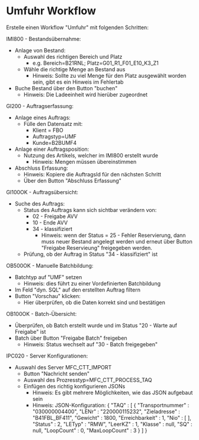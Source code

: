 # Umfuhr Workflow

Erstelle einen Workflow "Umfuhr" mit folgenden Schritten:

IMI800 - Bestandsübernahme:
- Anlage von Bestand:
  - Auswahl des richtigen Bereich und Platz
    - e.g. Bereich=B21RNL; Platz=G01_R1_F01_E10_K3_Z1
  - Wähle die richtige Menge an Bestand aus
    - Hinweis: Sollte zu viel Menge für den Platz ausgewählt worden sein, gibt es ein Hinweis im Fehlertab
- Buche Bestand über den Button "buchen"
  - Hinweis: Die Ladeeinheit wird hierüber zugeordnet

GI200 - Auftragserfassung:
- Anlage eines Auftrags:
  - Fülle den Datensatz mit:
    - Klient = FBO
    - Auftragstyp=UMF
    - Kunde=B2BUMF4
- Anlage einer Auftragsposition:
  - Nutzung des Artikels, welcher im IMI800 erstellt wurde
    - Hinweis: Mengen müssen übereinstimmen
- Abschluss Erfassung:
  - Hinweis: Kopiere die AuftragsId für den nächsten Schritt
  - Über den Button "Abschluss Erfassung"


GI100OK - Auftragsübersicht:
- Suche des Auftrags:
  - Status des Auftrags kann sich sichtbar verändern von:
    - 02 - Freigabe AVV
    - 10 - Ende AVV
    - 34 - klassifiziert
      - Hinweis: wenn der Status = 25 - Fehler Reservierung, dann muss neuer Bestand angelegt werden und erneut über Button "Freigabe Reservieung" freigegeben werden.
  - Prüfung, ob der Auftrag in Status "34 - klassifiziert" ist

OB500OK - Manuelle Batchbildung:
- Batchtyp auf "UMF" setzen
  - Hinweis: dies führt zu einer Vordefinierten Batchbildung
- Im Feld "dyn. SQL" auf den erstellten Auftrag filtern
- Button "Vorschau" klicken:
  - Hier überprüfen, ob die Daten korrekt sind und bestätigen

OB100OK - Batch-Übersicht:
- Überprüfen, ob Batch erstellt wurde und im Status "20 - Warte auf Freigabe" ist
- Batch über Button "Freigabe Batch" freigeben
  - Hinweis: Status wechselt auf "30 - Batch freigegeben"

IPC020 - Server Konfigurationen:
- Auswahl des Server MFC_CTT_IMPORT
  - Button "Nachricht senden"
  - Auswahl des Prozresstyp=MFC_CTT_PROCESS_TAQ
  - Einfügen des richtig konfigurieren JSONs
    - Hinweis: Es gibt mehrere Möglichkeiten, wie das JSON aufgebaut sein 
    - Hinweis: JSON-Konfiguration:
{
 "TAQ" :
 [
   {
     "Transportnummer" : "030000004400",
     "LENr" : "220000115232",
     "Zieladresse" : "B41FBL_BF411",
     "Gewicht" : 1800,
     "Erreichbarkeit" : 1,
     "Nio" :
     [
     ],
     "Status" : 2,
     "LETyp" : "RMW",
     "LeerKZ" : 1,
     "Klasse" : null,
     "SQ" : null,
     "LoopCount" : 0,
     "MaxLoopCount" : 3
   }
 ]
}